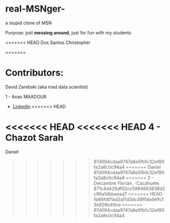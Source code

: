 # real-MSNger-
a stupid clone of MSN


Purpose: just **messing around**, just for fun with my students

<<<<<<< HEAD
Dos Santos Christopher

=======


# Contributors: 
David Zarebski (aka mad data scientist)

1 - Anas MAADOUR
  - [Linkedin](https://www.linkedin.com/in/anas-maadour/)
<<<<<<< HEAD

<<<<<<< HEAD
<<<<<<< HEAD
4 - Chazot Sarah
=======
Daniel
>>>>>>> 97d094cdaa9747a8e5fb1c32ef80fa2a8c0c94a4
=======
Daniel
>>>>>>> 97d094cdaa9747a8e5fb1c32ef80fa2a8c0c94a4
=======
2 - Delcambre Florian.
  -Cacahuète
>>>>>>> 871c4d426df02cc5884663838d2c96a1dbbeead7
<<<<<<< HEAD
>>>>>>> 1b66fd01ad2af1d3dc48ffabdeffc13e926b49ce
=======
>>>>>>> 97d094cdaa9747a8e5fb1c32ef80fa2a8c0c94a4
